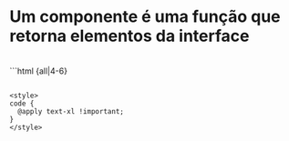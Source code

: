 # Um componente é uma função que retorna elementos da interface
<br />
```html {all|4-6}
<script type="text/jsx">
  const app = document.getElementById("app");

  function header() {
    // aqui vamos retornar elementos
  }

  ReactDOM.render(<h1>Hello World</h1>, app);
</script>
```

<style>
code {
  @apply text-xl !important;
}
</style>
